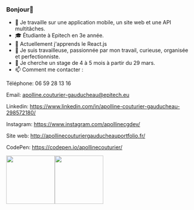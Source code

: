 ### Bonjour👋

- 🔭 Je travaille sur une application mobile, un site web et une API multitâches.
- :mortar_board: Étudiante à Epitech en 3e année.
- 🌱 Actuellement j'apprends le React.js
- :bust_in_silhouette: Je suis travailleuse, passionnée par mon travail, curieuse, organisée et perfectionniste.
- :briefcase: Je cherche un stage de 4 à 5 mois à partir du 29 mars.
- 📫 Comment me contacter : 


Téléphone: 06 59 28 13 16

Email: apolline.couturier-gauducheau@epitech.eu

Linkedin: https://www.linkedin.com/in/apolline-couturier-gauducheau-298572180/

Instagram: https://www.instagram.com/apollinecgdev/

Site web: http://apollinecouturiergauducheauportfolio.fr/

CodePen: https://codepen.io/apollinecouturier/


<img align="" height='130px' src="https://github-readme-stats.vercel.app/api?username=ApollineCouturier&hide_title=true&show_icons=true&include_all_commits=true&line_height=21&bg_color=0,EC6C6C,FFD479,FFFC79,73FA79&theme=graywhite" /><img align="" height='130px' src="https://github-readme-stats.vercel.app/api/top-langs/?username=ApollineCouturier&hide_title=true&layout=compact&bg_color=0,73FA79,73FDFF,7A81FF&theme=graywhite" />
